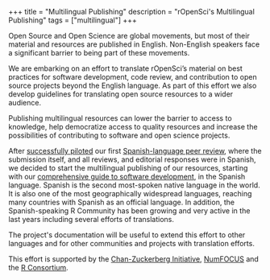 +++
title = "Multilingual Publishing"
description = "rOpenSci's Multilingual Publishing"
tags = ["multilingual"]
+++

Open Source and Open Science are global movements, but most of their material and resources are published in English. Non-English speakers face a significant barrier to being part of these movements. 

We are embarking on an effort to translate rOpenSci’s material on best practices for software development, code review, and contribution to open source projects beyond the English language. As part of this effort we also develop guidelines for translating open source resources to a wider audience.

Publishing multilingual resources can lower the barrier to access to knowledge, help democratize access to quality resources and increase the possibilities of contributing to software and open science projects. 

After [successfully piloted](/blog/2021/07/27/censo2017/) our first [Spanish-language peer review](/commcalls/2019-06-28/), where the submission itself, and all reviews, and editorial responses were in Spanish, we decided to start the multilingual publishing of our resources, starting with our [comprehensive guide to software development](https://devguide.ropensci.org/), in the Spanish language. Spanish is the second most-spoken native language in the world. It is also one of the most geographically widespread languages, reaching many countries with Spanish as an official language. In addition, the Spanish-speaking R Community has been growing and very active in the last years including several efforts of translations.

The project's documentation will be useful to extend this effort to other languages and for other communities and projects with translation efforts.

This effort is supported by the [Chan-Zuckerberg Initiative](/blog/2021/12/20/inclusive-leadership-program/), [NumFOCUS](https://numfocus.org/) and the [R Consortium](https://www.r-consortium.org/).
